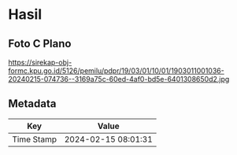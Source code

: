 # Hasil

## Foto C Plano

https://sirekap-obj-formc.kpu.go.id/5126/pemilu/pdpr/19/03/01/10/01/1903011001036-20240215-074736--3169a75c-60ed-4af0-bd5e-6401308650d2.jpg


## Metadata

| Key        | Value               |
| ---------- | ------------------- |
| Time Stamp | 2024-02-15 08:01:31 |



